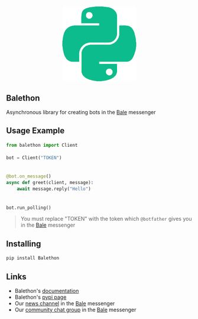 <p align="center">
  <img src="logo.png" width="200" alt="Balethon">
</p>

## Balethon

Asynchronous library for creating bots in the [Bale](https://www.bale.ai/) messenger

## Usage Example

```python
from balethon import Client

bot = Client("TOKEN")


@bot.on_message()
async def greet(client, message):
    await message.reply("Hello")


bot.run_polling()
```

> You must replace "TOKEN" with the token which `@botfather` gives you in the [Bale](https://www.bale.ai/) messenger

## Installing

```bash
pip install Balethon
```

## Links

- Balethon's [documentation](https://sajjadalipour2006.github.io/Balethon/)
- Balethon's [pypi page](https://pypi.org/project/Balethon/)
- Our [news channel](https://ble.ir/balethon) in the [Bale](https://www.bale.ai/) messenger
- Our [community chat group](https://ble.ir/join/MTlhN2Q2Mz) in the [Bale](https://www.bale.ai/) messenger